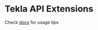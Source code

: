 # Tekla API Extensions

Check [docs](https://github.com/mikl0906/TeklaAPIExtensions) for usage tips
